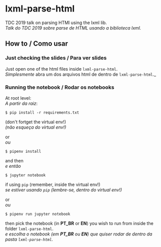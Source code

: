 # lxml-parse-html

TDC 2019 talk on parsing HTMl using the lxml lib.
<br>_Talk do TDC 2019 sobre parse de HTML usando a biblioteca lxml._

## How to / Como usar

### Just checking the slides / Para ver slides

Just open one of the html files inside `lxml-parse-html`.
<br>_Simplesmente_ abra um dos arquivos html de dentro de `lxml-parse-html`._

### Running the notebook / Rodar os notebooks

At root level:
<br>_A partir da raiz_:

`$ pip install -r requirements.txt`

(don't fortget the virtual env!)
<br>_(não esqueça do virtual env!)_

or
<br>_ou_

`$ pipenv install`

and then
<br>_e então_

`$ jupyter notebook`

if using `pip` (remember, inside the virtual env!)
<br>_se estiver usando `pip` (lembre-se, dentro do virtual env!)_

or
<br>_ou_

`$ pipenv run jupyter notebook`

then pick the notebook (in **PT_BR** or **EN**) you wish to run from inside the folder `lxml-parse-html`.
<br>_e escolha o notebook (em **PT_BR** ou **EN**) que quiser rodar de dentro da pasta `lxml-parse-html`._
